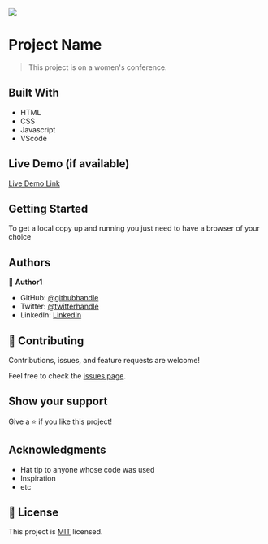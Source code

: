 ![](https://img.shields.io/badge/Microverse-blueviolet)

# Project Name

> This project is on a women's conference.


## Built With

- HTML
- CSS
- Javascript
- VScode

## Live Demo (if available)

[Live Demo Link](https://livedemo.com)


## Getting Started


To get a local copy up and running you just need to have a browser of your choice



## Authors

👤 **Author1**

- GitHub: [@githubhandle](https://github.com/iLynette)
- Twitter: [@twitterhandle](https://twitter.com/acholah_lynette)
- LinkedIn: [LinkedIn](https://www.linkedin.com/in/lynette-acholah/)


## 🤝 Contributing

Contributions, issues, and feature requests are welcome!

Feel free to check the [issues page](../../issues/).

## Show your support

Give a ⭐️ if you like this project!

## Acknowledgments

- Hat tip to anyone whose code was used
- Inspiration
- etc

## 📝 License

This project is [MIT](./MIT.md) licensed.
